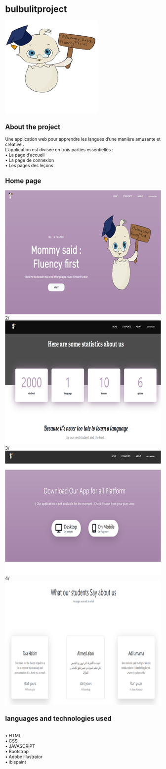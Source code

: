 # bulbulitproject
<img src="assets/bulbullogo.png" alt="Alt text" title="Optional title" height="300" width="300">

## About the project
Une application web pour apprendre les langues d’une manière amusante et créative .
<br>L’application est divisée en trois parties essentielles :
<br>•	La page d’accueil 
<br>•	La page de connexion 
<br>•	Les pages des leçons 
## Home page
<img src="assets/partie1.png" alt="Alt text" title="Optional title" height="400" width="800">
2/
<img src="assets/partie2.png" alt="Alt text" title="Optional title" height="400" width="800">
3/
<img src="assets/partie3.png" alt="Alt text" title="Optional title" height="400" width="800">
4/
<img src="assets/partie4.png" alt="Alt text" title="Optional title" height="400" width="800">

## languages and technologies used

<br>•	HTML 
<br>•	CSS 
<br>•	JAVASCRIPT
<br>•	Bootstrap 
<br>•	Adobe illustrator 
<br>• ibispaint 


